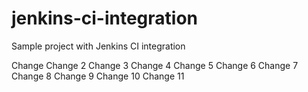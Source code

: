 # jenkins-ci-integration
Sample project with Jenkins CI integration

Change
Change 2
Change 3
Change 4
Change 5
Change 6
Change 7
Change 8
Change 9
Change 10
Change 11
